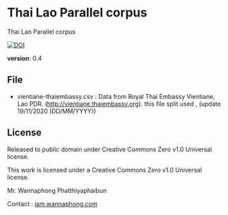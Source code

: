 # Thai Lao Parallel corpus
Thai Lao Parallel corpus

[![DOI](https://zenodo.org/badge/261172947.svg)](https://zenodo.org/badge/latestdoi/261172947)

**version**: 0.4

## File

- vientiane-thaiembassy.csv : Data from Royal Thai Embassy Vientiane, Lao PDR. (http://vientiane.thaiembassy.org). this file split used , (update 19/11/2020 (DD/MM/YYYY))


## License

Released to public domain under Creative Commons Zero v1.0 Universal license.

This work is licensed under a Creative Commons Zero v1.0 Universal license.



Mr. Wannaphong Phatthiyaphaibun

Contact : [iam.wannaphong.com](https://iam.wannaphong.com)
